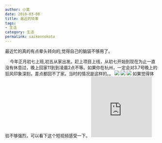 ```yaml
---
author: 小莫
date: 2018-03-08
title: 最近的琐事
tags:
- 生活
category: 生活
permalink: saikennokoto
---
```

最近忙的真的有点晕头转向的,觉得自己的脑袋不够用了。
<!-- more -->

&nbsp; &nbsp; 今年正月初七上班,初五从家出发。赶上项目上线，从初七开始到现在为止一直没有休息过，晚上回家11到到凌晨2点不等。如果你在杭州，一定会对3.7号晚上的狂风印象深刻，差点都回不了家。当时的情况是这样的。。
![](https://image.xiaomo.info/blog/352.jpg)
![](https://image.xiaomo.info/blog/353.jpg)
![](https://image.xiaomo.info/blog/351.jpg)
如果觉得体验不够强烈，可以看下这个短视频感受一下。
<embed src="https://image.xiaomo.info/blog/354.mp4" height="200" width="200"/>